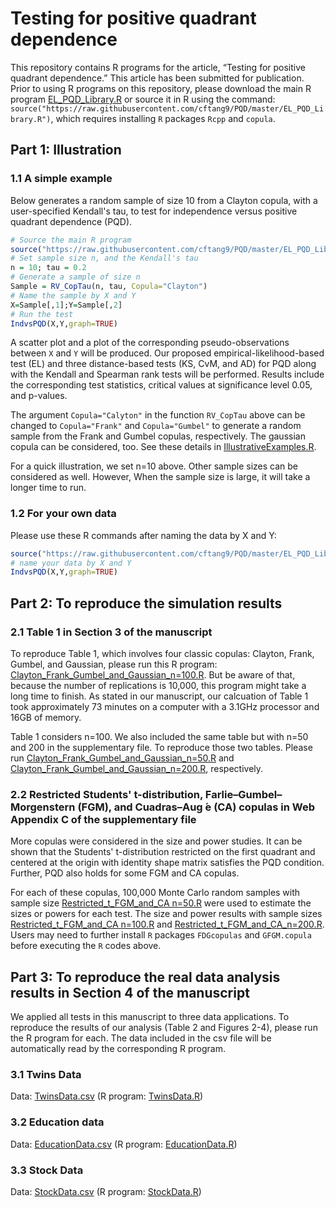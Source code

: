 # Testing for positive quadrant dependence

This repository contains R programs for the article, “Testing for positive quadrant dependence.” 
This article has been submitted for publication. 
Prior to using R programs on this repository, please download the main R program [EL_PQD_Library.R](https://raw.githubusercontent.com/cftang9/PQD/master/EL_PQD_Library.R) or source it in R using the command: ``source("https://raw.githubusercontent.com/cftang9/PQD/master/EL_PQD_Library.R")``, which requires installing `R` packages `Rcpp` and `copula`.

## Part 1:  Illustration

### 1.1  A simple example

Below generates a random sample of size 10 from a Clayton copula, with a user-specified Kendall's tau, to test for independence versus positive quadrant dependence (PQD). 
```R
# Source the main R program
source("https://raw.githubusercontent.com/cftang9/PQD/master/EL_PQD_Library.R")
# Set sample size n, and the Kendall's tau
n = 10; tau = 0.2
# Generate a sample of size n
Sample = RV_CopTau(n, tau, Copula="Clayton")
# Name the sample by X and Y
X=Sample[,1];Y=Sample[,2]
# Run the test
IndvsPQD(X,Y,graph=TRUE)
```
A scatter plot and a plot of the corresponding pseudo-observations between `X` and `Y` will be produced. 
Our proposed empirical-likelihood-based test (EL) and three distance-based tests (KS, CvM, and AD) for PQD along with the Kendall and Spearman rank tests will be performed. Results include the corresponding test statistics, critical values at significance level 0.05, and p-values.

The argument `Copula="Calyton"` in the function `RV_CopTau` above can be changed to `Copula="Frank"` and `Copula="Gumbel"` to generate a random sample from the Frank and Gumbel copulas, respectively. The gaussian copula can be considered, too. See these details in [IllustrativeExamples.R](https://raw.githubusercontent.com/cftang9/PQD/master/IllustrativeExamples.R).

For a quick illustration, we set n=10 above. Other sample sizes can be considered as well. However, When the sample size is large, it will take a longer time to run.


### 1.2 For your own data
Please use these R commands after naming the data by X and Y:
```R
source("https://raw.githubusercontent.com/cftang9/PQD/master/EL_PQD_Library.R")
# name your data by X and Y
IndvsPQD(X,Y,graph=TRUE)
```

## Part 2: To reproduce the simulation results

### 2.1 Table 1 in Section 3 of the manuscript 
To reproduce Table 1, which involves four classic copulas: Clayton, Frank, Gumbel, and Gaussian, please run this R program:
[Clayton_Frank_Gumbel_and_Gaussian_n=100.R](https://raw.githubusercontent.com/cftang9/PQD/master/Restricted_t_FGM_and_CA_n%3D100.R).
But be aware of that, because the number of replications is 10,000, this program might take a long time to finish. As stated in our manuscript, our calcuation of Table 1 took approximately 73 minutes on a computer with a 3.1GHz processor and 16GB of memory. 

Table 1 considers n=100. We also included the same table but with n=50 and 200 in the supplementary file. To reproduce those two tables. Please run [Clayton_Frank_Gumbel_and_Gaussian_n=50.R](https://raw.githubusercontent.com/cftang9/PQD/master/Restricted_t_FGM_and_CA_n%3D50.R)
and
[Clayton_Frank_Gumbel_and_Gaussian_n=200.R](https://raw.githubusercontent.com/cftang9/PQD/master/Restricted_t_FGM_and_CA_n%3D200.R), respectively.

### 2.2 Restricted Students' t-distribution, Farlie–Gumbel–Morgenstern (FGM), and Cuadras–Aug ́e (CA) copulas in Web Appendix C of the supplementary file
More copulas were considered in the size and power studies. 
It can be shown that the Students' t-distribution restricted on the first quadrant and centered at the origin with identity shape matrix satisfies the PQD condition. Further, PQD also holds for some FGM and CA copulas. 

For each of these copulas, 100,000 Monte Carlo random samples with sample size
[Restricted_t_FGM_and_CA n=50.R](https://raw.githubusercontent.com/cftang9/PQD/master/Restricted_t_FGM_and_CA_n%3D100.R)
were used to estimate the sizes or powers for each test.
The size and power results with sample sizes 
[Restricted_t_FGM_and_CA n=100.R](https://raw.githubusercontent.com/cftang9/PQD/master/Restricted_t_FGM_and_CA_n%3D50.R)
and
[Restricted_t_FGM_and_CA_n=200.R](https://raw.githubusercontent.com/cftang9/PQD/master/Restricted_t_FGM_and_CA_n%3D200.R).
Users may need to further install `R` packages `FDGcopulas` and `GFGM.copula` before executing the `R` codes above.

## Part 3: To reproduce the real data analysis results in Section 4 of the manuscript
We applied all tests in this manuscript to three data applications. To reproduce the results of our analysis (Table 2 and Figures 2-4), please run the R program for each. The data included in the csv file will be automatically read by the corresponding R program.


### 3.1 Twins Data

Data: [TwinsData.csv](https://raw.githubusercontent.com/cftang9/PQD/master/TwinsData.csv) 
(R program: [TwinsData.R](https://raw.githubusercontent.com/cftang9/PQD/master/TwinsData.R))

### 3.2 Education data

Data: [EducationData.csv](https://raw.githubusercontent.com/cftang9/PQD/master/EducationData.csv)
(R program: [EducationData.R](https://raw.githubusercontent.com/cftang9/PQD/master/EducationData.R))


### 3.3 Stock Data

Data: [StockData.csv](https://raw.githubusercontent.com/cftang9/PQD/master/StockData.csv) 
(R program: [StockData.R](https://raw.githubusercontent.com/cftang9/PQD/master/StockData.R))



